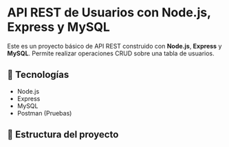 # API REST de Usuarios con Node.js, Express y MySQL

Este es un proyecto básico de API REST construido con **Node.js**, **Express** y **MySQL**. Permite realizar operaciones CRUD sobre una tabla de usuarios.

## 🚀 Tecnologías

- Node.js
- Express
- MySQL
- Postman (Pruebas)

## 📂 Estructura del proyecto

